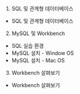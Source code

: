 1. SQL 및 관계형 데이터베이스
  - SQL 및 관계형 데이터베이스
2. MySQL 및 Workbench
  - SQL 실습 환경
  - MySQL 설치 - Window OS
  - MySQL 설치 - Mac OS
3. Workbench 살펴보기
  - Workbench 살펴보기
